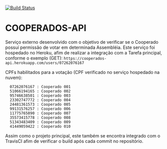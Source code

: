 [![Build Status](https://travis-ci.org/gscharlau/cooperados-api.svg?branch=master)](https://travis-ci.org/gscharlau/cooperados-api)

# COOPERADOS-API
Serviço externo desenvolvido com o objetivo de verificar se o Cooperado possuí permissão de votar em determinada Assembléia. Este serviço foi hospedado no Heroku, afim de realizar a integração com a Tarefa principal, conforme o exemplo (GET): `https://cooperados-api.herokuapp.com/users/07262076167`

CPFs habilitados para a votação (CPF verificado no serviço hospedado na nuvem):
```
  07262076167 : Cooperado 001
  51066194165 : Cooperado 002
  95746638501 : Cooperado 003
  23302747772 : Cooperado 004
  24481361573 : Cooperado 005
  99131576257 : Cooperado 006
  11775765890 : Cooperado 007
  35573415778 : Cooperado 008
  51343483409 : Cooperado 009
  41449059422 : Cooperado 010
  ```
  
  Assim como o projeto principal, este também se encontra integrado com o TravisCI afim de verificar o build após cada commit no repositório.

